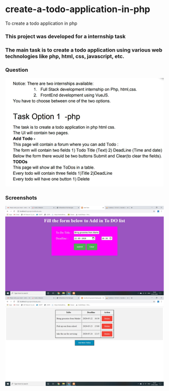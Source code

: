 # create-a-todo-application-in-php
To create a todo application in php
### This project was developed for a internship task 
### The main task is to create a todo application using various web technologies like php, html, css, javascript, etc.
### Question
![](Question.JPEG)
### Screenshots
![](myp1.JPG)
![](myp2.JPG)
